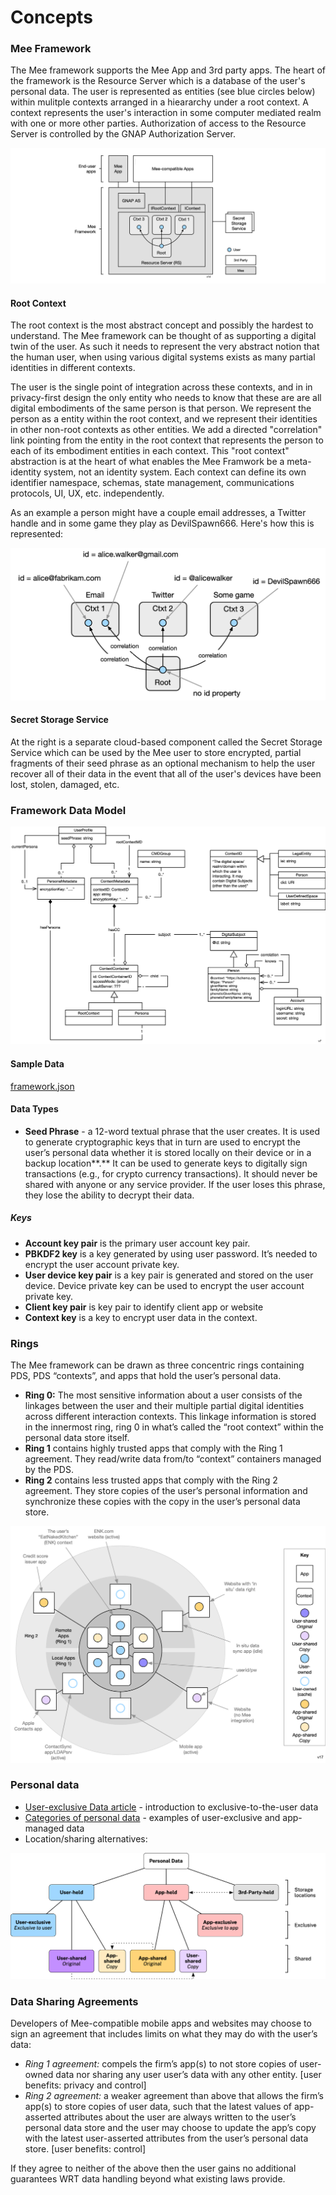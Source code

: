 # Concepts

### Mee Framework

The Mee framework supports the Mee App and 3rd party  apps. The heart of the framework is the Resource Server which is a database of the user's personal data. The user is represented as entities (see blue circles below) within mulitple contexts arranged in a hieararchy under a root context. A context represents the user's interaction in some computer mediated realm with one or more other parties. Authorization of access to the Resource Server is controlled by the GNAP Authorization Server.

![architecture](./images/architecture.png)

#### Root Context

The root context is the most abstract concept and possibly the hardest to understand. The Mee framework can be thought of as supporting a digital twin of the user. As such it needs to represent the very abstract notion that the human user, when using various digital systems exists as many partial identities in different contexts. 

The user is the single point of integration across these contexts, and in in privacy-first design the only entity who needs to know that these are are all digital embodiments of the same person is that person. We represent the person as a entity within the root context, and we represent their identities in other non-root  contexts as other entities. We add a directed "correlation" link pointing from the entity in the root context that represents the person to each of its embodiment entities in each context. This "root context" abstraction is at the heart of what enables the Mee Framwork be a meta-identity system, not an identity system. Each context can define its own identifier namespace, schemas, state management, communications protocols, UI, UX, etc. independently. 

As an example a person might have a couple email addresses, a Twitter handle and in some game they play as DevilSpawn666. Here's how this is represented:

![root_context_example](./images/root_context_example.png)



#### Secret Storage Service

At the right is a separate cloud-based component called the Secret Storage Service which can be used by the Mee user to store encrypted, partial fragments of their seed phrase as an optional mechanism to help the user recover all of their data in the event that all of the user's devices have been lost, stolen, damaged, etc.

### Framework Data Model

![framework-classes](framework-classes.png)

#### Sample Data

[framework.json](framework.json)

#### Data Types

- **Seed Phrase** - a 12-word textual phrase that the user creates. It is used to generate cryptographic keys that in turn are used to encrypt the user’s personal data whether it is stored locally on their device or in a backup location**.** It can be used to generate keys to digitally sign transactions (e.g., for crypto currency transactions). It should never be shared with anyone or any service provider. If the user loses this phrase, they lose the ability to decrypt their data. 

##### Keys

* **Account key pair** is the primary user account key pair.
* **PBKDF2 key** is a key generated by using user password. It’s needed to encrypt the user account private key.
* **User device key pair** is a key pair is generated and stored on the user device. Device private key can be used to encrypt the user account private key.
* **Client key pair** is key pair to identify client app or website
* **Context key** is a key to encrypt user data in the context.

### Rings

The Mee framework can be drawn as three concentric rings containing PDS, PDS “contexts”, and apps that hold the user’s personal data.

* **Ring 0:** The most sensitive information about a user consists of the linkages between the user and their multiple partial digital identities across different interaction contexts. This linkage information is stored in the innermost ring, ring 0 in what’s called the “root context” within the personal data store itself.
* **Ring 1** contains highly trusted apps that comply with the Ring 1 agreement. They read/write data from/to “context” containers managed by the PDS.
* **Ring 2** contains less trusted apps that comply with the Ring 2 agreement. They store copies of the user’s personal information and synchronize these copies with the copy in the user’s personal data store.

![3 rings v17](./images/3_rings_v17.png)



### Personal data

* [User-exclusive Data article](https://medium.com/meefound/exclusive-self-ownership-9917cb6bdd8c) - introduction to exclusive-to-the-user data
* [Categories of personal data](https://docs.google.com/spreadsheets/d/11F-V793seAon7xqFX2HEqeFhHvxttEUMkKSOrbM0ptc/edit#gid=0) - examples of user-exclusive and app-managed data
* Location/sharing alternatives: 

![F4_location_sharing_and_exclusivity](./images/F4_location_sharing_and_exclusivity.png)

### Data Sharing Agreements

Developers of Mee-compatible mobile apps and websites may choose to sign an agreement that includes limits on what they may do with the user’s data:

* *Ring 1 agreement:* compels the firm’s app(s) to not store copies of user-owned data nor sharing any user  user’s data with any other entity. [user benefits: privacy and control]
* *Ring 2 agreement:* a weaker agreement than above that allows the firm’s app(s) to store copies of user data, such that the latest values of app-asserted attributes about the user are always written to the user’s personal data store and the user may choose to update the app’s copy with the latest user-asserted attributes from the user’s personal data store. [user benefits: control]

If they agree to neither of the above then the user gains no additional guarantees WRT data handling beyond what existing laws provide.